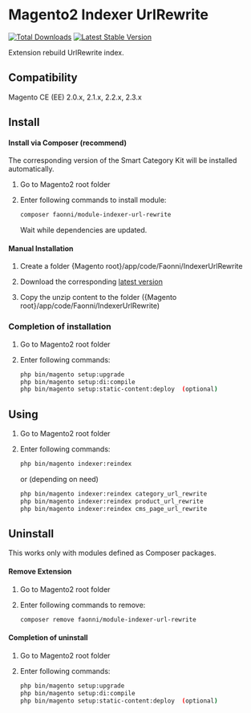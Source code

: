 # Magento2 Indexer UrlRewrite
[![Total Downloads](https://poser.pugx.org/faonni/module-indexer-url-rewrite/downloads)](https://packagist.org/packages/faonni/module-indexer-url-rewrite)
[![Latest Stable Version](https://poser.pugx.org/faonni/module-indexer-url-rewrite/v/stable)](https://packagist.org/packages/faonni/module-indexer-url-rewrite)

Extension rebuild UrlRewrite index.

## Compatibility

Magento CE (EE) 2.0.x, 2.1.x, 2.2.x, 2.3.x

## Install

#### Install via Composer (recommend)
The corresponding version of the Smart Category Kit will be installed automatically.

1. Go to Magento2 root folder

2. Enter following commands to install module:

    ```bash
    composer faonni/module-indexer-url-rewrite
    ```
   Wait while dependencies are updated.

#### Manual Installation

1. Create a folder {Magento root}/app/code/Faonni/IndexerUrlRewrite

2. Download the corresponding [latest version](https://github.com/karliuka/m2.IndexerUrlRewrite/releases)

3. Copy the unzip content to the folder ({Magento root}/app/code/Faonni/IndexerUrlRewrite)

### Completion of installation

1. Go to Magento2 root folder

2. Enter following commands:

    ```bash
    php bin/magento setup:upgrade
    php bin/magento setup:di:compile
    php bin/magento setup:static-content:deploy  (optional)
    ```
## Using

1. Go to Magento2 root folder

2. Enter following commands:

    ```bash
    php bin/magento indexer:reindex
    ```
    or (depending on need)

    ```bash
    php bin/magento indexer:reindex category_url_rewrite
    php bin/magento indexer:reindex product_url_rewrite
    php bin/magento indexer:reindex cms_page_url_rewrite
    ```

## Uninstall
This works only with modules defined as Composer packages.

#### Remove Extension

1. Go to Magento2 root folder

2. Enter following commands to remove:

    ```bash
    composer remove faonni/module-indexer-url-rewrite
    ```

#### Completion of uninstall

1. Go to Magento2 root folder

2. Enter following commands:

    ```bash
    php bin/magento setup:upgrade
    php bin/magento setup:di:compile
    php bin/magento setup:static-content:deploy  (optional)
    ```